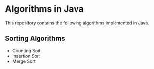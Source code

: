 # Algorithms in Java

This repository contains the following algorithms implemented in Java.

## Sorting Algorithms

- Counting Sort
- Insertion Sort
- Merge Sort
  